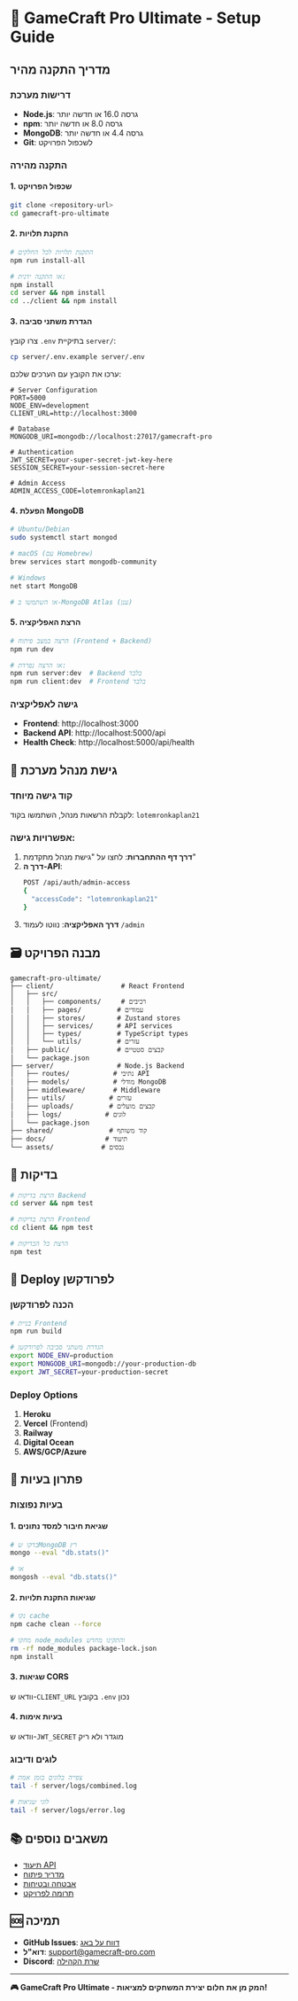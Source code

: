 # 🚀 GameCraft Pro Ultimate - Setup Guide

## מדריך התקנה מהיר

### דרישות מערכת

- **Node.js**: גרסה 16.0 או חדשה יותר
- **npm**: גרסה 8.0 או חדשה יותר  
- **MongoDB**: גרסה 4.4 או חדשה יותר
- **Git**: לשכפול הפרויקט

### התקנה מהירה

#### 1. שכפול הפרויקט
```bash
git clone <repository-url>
cd gamecraft-pro-ultimate
```

#### 2. התקנת תלויות
```bash
# התקנת תלויות לכל החלקים
npm run install-all

# או התקנה ידנית:
npm install
cd server && npm install
cd ../client && npm install
```

#### 3. הגדרת משתני סביבה

צרו קובץ `.env` בתיקיית `server/`:

```bash
cp server/.env.example server/.env
```

ערכו את הקובץ עם הערכים שלכם:

```env
# Server Configuration
PORT=5000
NODE_ENV=development
CLIENT_URL=http://localhost:3000

# Database
MONGODB_URI=mongodb://localhost:27017/gamecraft-pro

# Authentication
JWT_SECRET=your-super-secret-jwt-key-here
SESSION_SECRET=your-session-secret-here

# Admin Access
ADMIN_ACCESS_CODE=lotemronkaplan21
```

#### 4. הפעלת MongoDB

```bash
# Ubuntu/Debian
sudo systemctl start mongod

# macOS (עם Homebrew)
brew services start mongodb-community

# Windows
net start MongoDB

# או השתמשו ב-MongoDB Atlas (ענן)
```

#### 5. הרצת האפליקציה

```bash
# הרצה במצב פיתוח (Frontend + Backend)
npm run dev

# או הרצה נפרדת:
npm run server:dev  # Backend בלבד
npm run client:dev  # Frontend בלבד
```

### גישה לאפליקציה

- **Frontend**: http://localhost:3000
- **Backend API**: http://localhost:5000/api
- **Health Check**: http://localhost:5000/api/health

## 🔐 גישת מנהל מערכת

### קוד גישה מיוחד
לקבלת הרשאות מנהל, השתמשו בקוד: `lotemronkaplan21`

### אפשרויות גישה:
1. **דרך דף ההתחברות**: לחצו על "גישת מנהל מתקדמת"
2. **דרך ה-API**: 
   ```bash
   POST /api/auth/admin-access
   {
     "accessCode": "lotemronkaplan21"
   }
   ```
3. **דרך האפליקציה**: נווטו לעמוד `/admin`

## 🗃️ מבנה הפרויקט

```
gamecraft-pro-ultimate/
├── client/                 # React Frontend
│   ├── src/
│   │   ├── components/     # רכיבים
│   │   ├── pages/         # עמודים
│   │   ├── stores/        # Zustand stores
│   │   ├── services/      # API services  
│   │   ├── types/         # TypeScript types
│   │   └── utils/         # עזרים
│   ├── public/            # קבצים סטטיים
│   └── package.json
├── server/                # Node.js Backend
│   ├── routes/           # נתיבי API
│   ├── models/           # מודלי MongoDB
│   ├── middleware/       # Middleware
│   ├── utils/           # עזרים
│   ├── uploads/         # קבצים מועלים
│   ├── logs/           # לוגים
│   └── package.json
├── shared/              # קוד משותף
├── docs/               # תיעוד
└── assets/            # נכסים
```

## 🧪 בדיקות

```bash
# הרצת בדיקות Backend
cd server && npm test

# הרצת בדיקות Frontend  
cd client && npm test

# הרצת כל הבדיקות
npm test
```

## 🚀 Deploy לפרודקשן

### הכנה לפרודקשן

```bash
# בניית Frontend
npm run build

# הגדרת משתני סביבה לפרודקשן
export NODE_ENV=production
export MONGODB_URI=mongodb://your-production-db
export JWT_SECRET=your-production-secret
```

### Deploy Options

1. **Heroku**
2. **Vercel** (Frontend)
3. **Railway**
4. **Digital Ocean**
5. **AWS/GCP/Azure**

## 🔧 פתרון בעיות

### בעיות נפוצות

#### 1. שגיאת חיבור למסד נתונים
```bash
# בדקו שMongoDB רץ
mongo --eval "db.stats()"

# או
mongosh --eval "db.stats()"
```

#### 2. שגיאות התקנת תלויות
```bash
# נקו cache
npm cache clean --force

# מחקו node_modules והתקינו מחדש
rm -rf node_modules package-lock.json
npm install
```

#### 3. שגיאות CORS
וודאו ש-`CLIENT_URL` בקובץ `.env` נכון

#### 4. בעיות אימות
וודאו ש-`JWT_SECRET` מוגדר ולא ריק

### לוגים ודיבוג

```bash
# צפייה בלוגים בזמן אמת
tail -f server/logs/combined.log

# לוגי שגיאות
tail -f server/logs/error.log
```

## 📚 משאבים נוספים

- [תיעוד API](./API.md)
- [מדריך פיתוח](./DEVELOPMENT.md)
- [אבטחה ובטיחות](./SECURITY.md)
- [תרומה לפרויקט](./CONTRIBUTING.md)

## 🆘 תמיכה

- **GitHub Issues**: [דווח על באג](https://github.com/lotemRon908/-/issues)
- **דוא"ל**: support@gamecraft-pro.com
- **Discord**: [שרת הקהילה](https://discord.gg/gamecraft-pro)

---

**🎮 GameCraft Pro Ultimate - המק מן את חלום יצירת המשחקים למציאות!**